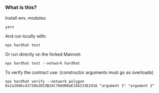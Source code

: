 ### What is this?

Install env. modules:

```
yarn
```

And run locally with:

```
npx hardhat test
```

Or run directly on the forked Mainnet:

```
npx hardhat test --network hardhat
```

To verify the contract use:
(constructor arguments must go as overloads)

```
npx hardhat verify --network polygon 0x2a20dbc4373de2023B24C760d08aE14b133E2416 "argument 1" "argument 2"
```
